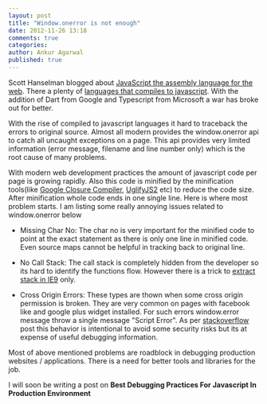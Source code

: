 ```yaml
---
layout: post
title: "Window.onerror is not enough"
date: 2012-11-26 13:18
comments: true
categories:
author: Ankur Agarwal
published: true
---
```


Scott Hanselman blogged about [JavaScript the assembly language for the web](http://www.hanselman.com/blog/JavaScriptIsAssemblyLanguageForTheWebSematicMarkupIsDeadCleanVsMachinecodedHTML.aspx). There a plenty of [languages that compiles to javascript](https://github.com/jashkenas/coffee-script/wiki/List-of-languages-that-compile-to-JS). With the addition of Dart from Google and Typescript from Microsoft a war has broke out for better.

With the rise of compiled to javascript languages it hard to traceback the errors to original source. Almost all modern provides the window.onerror api to catch all uncaught exceptions on a page. This api provides very limited information (error message, filename and line number only) which is the root cause of many problems.

With modern web development practices the amount of javascript code per page is growing rapidly. Also this code is minified by the minification tools(like [Google Closure Compiler](https://developers.google.com/closure/compiler/),  [UglifyJS2](https://github.com/mishoo/UglifyJS2) etc) to reduce the code size. After minification whole code ends in one single line. Here is where most problem starts. I am listing some really annoying issues related to window.onerror below


- Missing Char No: The char no is very important for the minified code to point at the exact statement as there is only one line in minified code. Even source maps cannot be helpful in tracking back to original line.

- No Call Stack: The call stack is completely hidden from the developer so its hard to identify the functions flow. However there is a trick to [extract stack in IE9](http://blog.errorception.com/2011/12/call-stacks-in-ie.html) only.


- Cross Origin Errors: These types are thown when some cross origin permission is broken. They are very common on pages with facebook like and google plus widget installed. For such errors window.error message throw a single message "Script Error". As per [stackoverflow](http://stackoverflow.com/questions/5913978/cryptic-script-error-reported-in-javascript-n-chrome-and-firefox/7778424#7778424
) post this behavior is intentional to avoid some security risks but its at expense of useful debugging information.

Most of above mentioned problems are roadblock in debugging production websites / applications. There is a need for better tools and libraries for the job.

I will soon be writing a post on **Best Debugging Practices For Javascript In Production Environment**